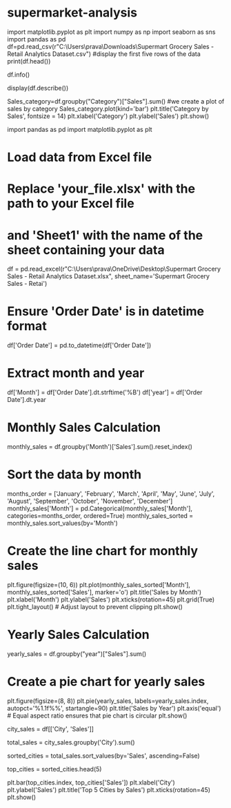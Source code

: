 # supermarket-analysis
import matplotlib.pyplot as plt
import numpy as np
import seaborn as sns
import pandas as pd
df=pd.read_csv(r"C:\Users\prava\Downloads\Supermart Grocery Sales - Retail Analytics Dataset.csv")
#display the first five rows of the data
print(df.head())

df.info()

display(df.describe())


Sales_category=df.groupby("Category")["Sales"].sum()
#we create a plot of sales by category
Sales_category.plot(kind='bar')
plt.title('Category by Sales', fontsize = 14)
plt.xlabel('Category')
plt.ylabel('Sales')
plt.show()

import pandas as pd
import matplotlib.pyplot as plt

# Load data from Excel file
# Replace 'your_file.xlsx' with the path to your Excel file
# and 'Sheet1' with the name of the sheet containing your data
df = pd.read_excel(r"C:\Users\prava\OneDrive\Desktop\Supermart Grocery Sales - Retail Analytics Dataset.xlsx", sheet_name='Supermart Grocery Sales - Retai')

# Ensure 'Order Date' is in datetime format
df['Order Date'] = pd.to_datetime(df['Order Date'])

# Extract month and year
df['Month'] = df['Order Date'].dt.strftime('%B')
df['year'] = df['Order Date'].dt.year

# Monthly Sales Calculation
monthly_sales = df.groupby('Month')['Sales'].sum().reset_index()

# Sort the data by month
months_order = ['January', 'February', 'March', 'April', 'May', 'June', 
                'July', 'August', 'September', 'October', 'November', 'December']
monthly_sales['Month'] = pd.Categorical(monthly_sales['Month'], categories=months_order, ordered=True)
monthly_sales_sorted = monthly_sales.sort_values(by='Month')

# Create the line chart for monthly sales
plt.figure(figsize=(10, 6))
plt.plot(monthly_sales_sorted['Month'], monthly_sales_sorted['Sales'], marker='o')
plt.title('Sales by Month')
plt.xlabel('Month')
plt.ylabel('Sales')
plt.xticks(rotation=45)
plt.grid(True)
plt.tight_layout()  # Adjust layout to prevent clipping
plt.show()

# Yearly Sales Calculation
yearly_sales = df.groupby("year")["Sales"].sum()

# Create a pie chart for yearly sales
plt.figure(figsize=(8, 8))
plt.pie(yearly_sales, labels=yearly_sales.index, autopct='%1.1f%%', startangle=90)
plt.title('Sales by Year')
plt.axis('equal')  # Equal aspect ratio ensures that pie chart is circular
plt.show()

city_sales = df[['City', 'Sales']]

total_sales = city_sales.groupby('City').sum()

sorted_cities = total_sales.sort_values(by='Sales',
ascending=False)

top_cities = sorted_cities.head(5)

plt.bar(top_cities.index, top_cities['Sales'])
plt.xlabel('City')
plt.ylabel('Sales')
plt.title('Top 5 Cities by Sales')
plt.xticks(rotation=45)
plt.show()
